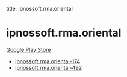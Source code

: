 title: ipnossoft.rma.oriental
# ipnossoft.rma.oriental


[Google Play Store](https://play.google.com/store/apps/details?id=ipnossoft.rma.oriental)


* [ipnossoft.rma.oriental-174](./ipnossoft.rma.oriental-174/)
* [ipnossoft.rma.oriental-492](./ipnossoft.rma.oriental-492/)